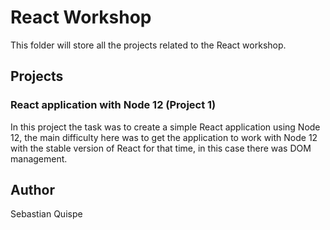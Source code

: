 # React Workshop

This folder will store all the projects related to the React workshop.

## Projects

### React application with Node 12 (Project 1)
In this project the task was to create a simple React application using Node 12, the main difficulty here was to get the application to work with Node 12 with the stable version of React for that time, in this case there was DOM management.

## Author
Sebastian Quispe
